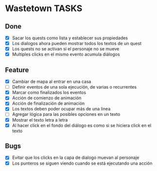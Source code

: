 # Wastetown TASKS

## Done

- [x] Sacar los quests como lista y establecer sus propiedades
- [x] Los dialogos ahora pueden mostrar todos los textos de un quest
- [x] Los quests no se activan si el personaje no se mueve
- [x] Multiples clicks en el mismo evento acumula diálogos

## Feature

- [x] Cambiar de mapa al entrar en una casa
- [ ] Definir eventos de una sola ejecución, de varias o recurrentes
- [x] Marcar como finalizados los eventos
- [x] Acción de comienzo de animación
- [x] Acción de finalización de animación
- [x] Los textos deben poder ocupar más de una linea
- [ ] Agregar lógica para las posibles opciones en un texto
- [x] Mostrar el texto letra a letra
- [x] Al hacer click en el fondo del diálogo es como si se hiciera click en el texto

## Bugs

- [x] Evitar que los clicks en la capa de dialogo muevan al personaje
- [x] Los punteros se siguen viendo cuando se está ejecutando una acción
